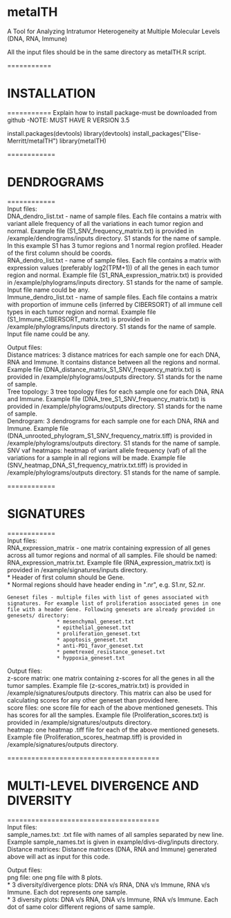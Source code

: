 # metaITH  

A Tool for Analyzing Intratumor Heterogeneity at Multiple Molecular Levels (DNA, RNA, Immune)

 
All the input files should be in the same directory as metaITH.R script.

===========
# INSTALLATION
===========
Explain how to install package-must be downloaded from github
-NOTE: MUST HAVE R VERSION 3.5

install.packages(devtools)
library(devtools)
install_packages("Elise-Merritt/metaITH")
library(metaITH)

============  
# DENDROGRAMS  
============  
Input files:  
	DNA_dendro_list.txt - name of sample files. Each file contains a matrix with variant allele frequency of all the variations in each tumor region and normal. Example file (S1_SNV_frequency_matrix.txt) is provided in /example/dendrograms/inputs directory. S1 stands for the name of sample. In this example S1 has 3 tumor regions and 1 normal region profiled. Header of the first column should be coords.  
	RNA_dendro_list.txt - name of sample files. Each file contains a matrix with expression values (preferably log2(TPM+1)) of all the genes in each tumor region and normal. Example file (S1_RNA_expression_matrix.txt) is provided in /example/phylograms/inputs directory. S1 stands for the name of sample. Input file name could be any.  
	Immune_dendro_list.txt - name of sample files. Each file contains a matrix with proportion of immune cells (inferred by CIBERSORT) of all immune cell types in each tumor region and normal. Example file (S1_Immune_CIBERSORT_matrix.txt) is provided in /example/phylograms/inputs directory. S1 stands for the name of sample. Input file name could be any.  


Output files:  
	Distance matrices: 3 distance matrices for each sample one for each DNA, RNA and Immune. It contains distance between all the regions and normal. Example file (DNA_distance_matrix_S1_SNV_frequency_matrix.txt) is provided in /example/phylograms/outputs directory. S1 stands for the name of sample.  
	Tree topology: 3 tree topology files for each sample one for each DNA, RNA and Immune. Example file (DNA_tree_S1_SNV_frequency_matrix.txt) is provided in /example/phylograms/outputs directory. S1 stands for the name of sample.  
	Dendrogram: 3 dendrograms for each sample one for each DNA, RNA and Immune. Example file (DNA_unrooted_phylogram_S1_SNV_frequency_matrix.tiff) is provided in /example/phylograms/outputs directory. S1 stands for the name of sample.	
	SNV vaf heatmaps: heatmap of variant allele frequency (vaf) of all the variations for a sample in all regions will be made. Example file (SNV_heatmap_DNA_S1_frequency_matrix.txt.tiff) is provided in /example/phylograms/outputs directory. S1 stands for the name of sample.  





============  
# SIGNATURES  
============  
Input files:  
	RNA_expression_matrix - one matrix containing expression of all genes across all tumor regions and normal of all samples. File should be named: RNA_expression_matrix.txt. Example file (RNA_expression_matrix.txt) is provided in /example/signatures/inputs directory.  
					* Header of first column should be Gene.   
					* Normal regions should have header ending in ".nr", e.g. S1.nr, S2.nr.   
					
	Geneset files - multiple files with list of genes associated with signatures. For example list of proliferation associated genes in one file with a header Gene. Following genesets are already provided in genesets/ directory:  
					* mesenchymal_geneset.txt  
					* epithelial_geneset.txt  
					* proliferation_geneset.txt  
					* apoptosis_geneset.txt  
					* anti-PD1_favor_geneset.txt  
					* pemetrexed_resistance_geneset.txt  
					* hyppoxia_geneset.txt  
		
Output files:  
	z-score matrix: one matrix containing z-scores for all the genes in all the tumor samples. Example file (z-scores_matrix.txt) is provided in /example/signatures/outputs directory. This matrix can also be used for calculating scores for any other geneset than provided here.  
	score files: one score file for each of the above mentioned genesets. This has scores for all the samples. Example file (Proliferation_scores.txt) is provided in /example/signatures/outputs directory.  
	heatmap: one heatmap .tiff file for each of the above mentioned genesets. Example file (Proliferation_scores_heatmap.tiff) is provided in /example/signatures/outputs directory.	
	




======================================  
# MULTI-LEVEL DIVERGENCE AND DIVERSITY  
======================================  
Input files:  
	sample_names.txt: .txt file with names of all samples separated by new line. Example sample_names.txt is given in example/divs-divg/inputs directory.   
	Distance matrices: Distance matrices (DNA, RNA and Immune) generated above will act as input for this code.  
	
Output files:  
	png file: one png file with 8 plots.  
					* 3 diversity/divergence plots: DNA v/s RNA, DNA v/s Immune, RNA v/s Immune. Each dot represents one sample.  
					* 3 diversity plots: DNA v/s RNA, DNA v/s Immune, RNA v/s Immune. Each dot of same color different regions of same sample.  
